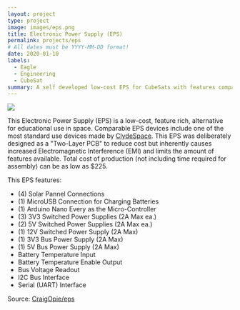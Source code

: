 ```yaml
---
layout: project
type: project
image: images/eps.png
title: Electronic Power Supply (EPS)
permalink: projects/eps
# All dates must be YYYY-MM-DD format!
date: 2020-01-10
labels:
  - Eagle
  - Engineering
  - CubeSat
summary: A self developed low-cost EPS for CubeSats with features comparable to market standards.
---
```


<img class="ui image" src="{{ site.baseurl }}/images/eps.png">

This Electronic Power Supply (EPS) is a low-cost, feature rich, alternative for educational use in space.  Comparable EPS devices include one of the most standard use devices made by <a href="https://www.aac-clyde.space/assets/000/000/103/STARBUCK-NANO_original.pdf?1565681302">ClydeSpace</a>.  This EPS was deliberately designed as a "Two-Layer PCB" to reduce cost but inherently causes increased Electromagnetic Interference (EMI) and limits the amount of features available.  Total cost of production (not including time required for assembly) can be as low as $225.  

This EPS features:
- (4) Solar Pannel Connections
- (1) MicroUSB Connection for Charging Batteries
- (1) Arduino Nano Every as the Micro-Controller
- (3) 3V3 Switched Power Supplies (2A Max ea.)
- (2) 5V Switched Power Supplies (2A Max ea.)
- (1) 12V Switched Power Supply (2A Max)
- (1) 3V3 Bus Power Supply (2A Max)
- (1) 5V Bus Power Supply (2A Max)
- Battery Temperature Input
- Battery Temperature Enable Output
- Bus Voltage Readout
- I2C Bus Interface
- Serial (UART) Interface

Source: <a href="https://github.com/CraigOpie/eps"><i class="large github icon "></i>CraigOpie/eps</a>

